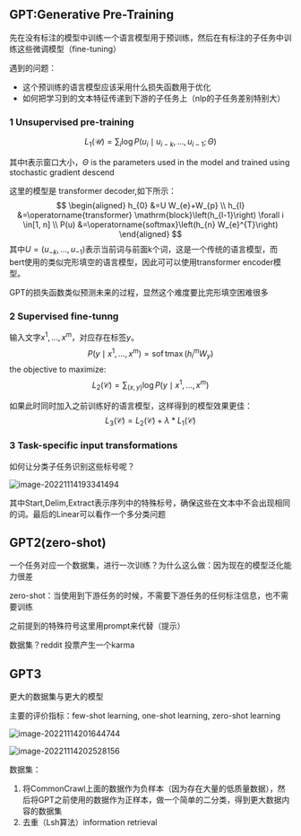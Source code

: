 ## GPT:Generative Pre-Training

先在没有标注的模型中训练一个语言模型用于预训练，然后在有标注的子任务中训练这些微调模型（fine-tuning）

遇到的问题：

- 这个预训练的语言模型应该采用什么损失函数用于优化
- 如何把学习到的文本特征传递到下游的子任务上（nlp的子任务差别特别大）

### 1 Unsupervised pre-training

$$
L_{1}(\mathcal{U})=\sum_{i} \log P\left(u_{i} \mid u_{i-k}, \ldots, u_{i-1} ; \Theta\right)
$$

其中t表示窗口大小，$\Theta$ is the parameters used in the model and trained using stochastic gradient descend

这里的模型是 transformer decoder,如下所示：
$$
\begin{aligned}
h_{0} &=U W_{e}+W_{p} \\
h_{l} &=\operatorname{transformer} \mathrm{block}\left(h_{l-1}\right) \forall i \in[1, n] \\
P(u) &=\operatorname{softmax}\left(h_{n} W_{e}^{T}\right)
\end{aligned}
$$
其中$U=(u_{-k},\dots,u_{-1})$表示当前词与前面k个词，这是一个传统的语言模型，而bert使用的类似完形填空的语言模型，因此可可以使用transformer encoder模型。

GPT的损失函数类似预测未来的过程，显然这个难度要比完形填空困难很多

### 2 Supervised fine-tunng

输入文字$x^1,\dots,x^m$，对应存在标签$y$。
$$
P\left(y \mid x^{1}, \ldots, x^{m}\right)=\operatorname{sof} \operatorname{tmax}\left(h_{l}^{m} W_{y}\right)
$$
the objective to maximize:
$$
L_{2}(\mathcal{C})=\sum_{(x, y)} \log P\left(y \mid x^{1}, \ldots, x^{m}\right)
$$


如果此时同时加入之前训练好的语言模型，这样得到的模型效果更佳：
$$
L_{3}(\mathcal{C})=L_{2}(\mathcal{C})+\lambda * L_{1}(\mathcal{C})
$$

### 3 Task-specific input transformations

如何让分类子任务识别这些标号呢？

![image-20221114193341494](C:\Users\jyh\AppData\Roaming\Typora\typora-user-images\image-20221114193341494.png)



其中Start,Delim,Extract表示序列中的特殊标号，确保这些在文本中不会出现相同的词。最后的Linear可以看作一个多分类问题

## GPT2(zero-shot)

一个任务对应一个数据集，进行一次训练？为什么这么做：因为现在的模型泛化能力很差

zero-shot：当使用到下游任务的时候，不需要下游任务的任何标注信息，也不需要训练

之前提到的特殊符号这里用prompt来代替（提示）

数据集？reddit 投票产生一个karma

## GPT3

更大的数据集与更大的模型

主要的评价指标：few-shot learning, one-shot learning, zero-shot learning

![image-20221114201644744](C:\Users\jyh\AppData\Roaming\Typora\typora-user-images\image-20221114201644744.png)

<img src="C:\Users\jyh\AppData\Roaming\Typora\typora-user-images\image-20221114202528156.png" alt="image-20221114202528156"  />

数据集：

1. 将CommonCrawl上面的数据作为负样本（因为存在大量的低质量数据），然后将GPT之前使用的数据作为正样本，做一个简单的二分类，得到更大数据内容的数据集
2. 去重（Lsh算法）information retrieval

